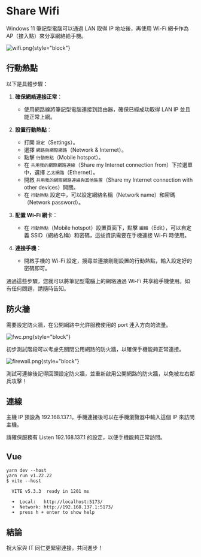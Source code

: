 # Share Wifi

Windows 11 筆記型電腦可以通過 LAN 取得 IP 地址後，再使用 Wi-Fi 網卡作為 AP（接入點）來分享網絡給手機。

![wifi.png](wifi.png){style="block"}

## 行動熱點

以下是具體步驟：

1. **確保網絡連接正常**：
    - 使用網路線將筆記型電腦連接到路由器，確保已經成功取得 LAN IP 並且能正常上網。

2. **設置行動熱點**：
    - 打開 `設定`（Settings）。
    - 選擇 `網路與網際網路`（Network & Internet）。
    - 點擊 `行動熱點`（Mobile hotspot）。
    - 在 `共用我的網際網路連線`（Share my Internet connection from）下拉選單中，選擇 `乙太網路`（Ethernet）。
    - 開啟 `共用我的網際網路連線與其他裝置`（Share my Internet connection with other devices）開關。
    - 在 `行動熱點` 設定中，可以設定網絡名稱（Network name）和密碼（Network password）。

3. **配置 Wi-Fi 網卡**：
    - 在 `行動熱點`（Mobile hotspot）設置頁面下，點擊 `編輯`（Edit），可以自定義 SSID（網絡名稱）和密碼，這些資訊需要在手機連接 Wi-Fi 時使用。

4. **連接手機**：
    - 開啟手機的 Wi-Fi 設定，搜尋並連接剛剛設置的行動熱點，輸入設定好的密碼即可。

通過這些步驟，您就可以將筆記型電腦上的網絡通過 Wi-Fi 共享給手機使用。如有任何問題，請隨時告知。

## 防火牆

需要設定防火牆，在公開網路中允許服務使用的 port 連入方向的流量。

![fwc.png](fwc.png){style="block"}

初步測試階段可以考慮先關閉公用網路的防火牆，以確保手機能夠正常連接。

![firewall.png](firewall.png){style="block"}

測試可連線後記得回頭設定防火牆，並重新啟用公開網路的防火牆，以免被左右鄰兵攻擊！

## 連線

主機 IP 預設為 192.168.137.1，手機連接後可以在手機瀏覽器中輸入這個 IP 來訪問主機。

請確保服務有 Listen 192.168.137.1 的設定，以便手機能夠正常訪問。

## Vue

```Shell
yarn dev --host
yarn run v1.22.22
$ vite --host

  VITE v5.3.3  ready in 1201 ms

  ➜  Local:   http://localhost:5173/
  ➜  Network: http://192.168.137.1:5173/
  ➜  press h + enter to show help
```

## 結論

祝大家與 IT 同仁更緊密連接，共同進步！
